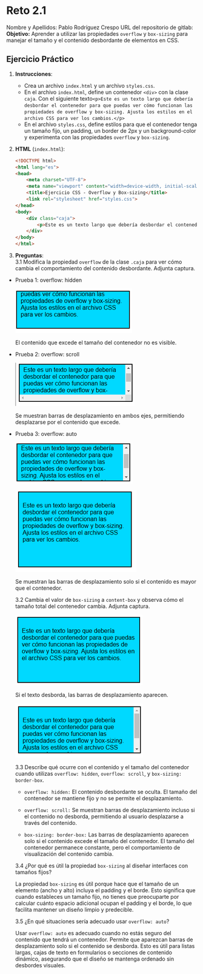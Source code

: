 
# Reto 2.1
Nombre y Apellidos: Pablo Rodríguez Crespo
URL del repositorio de gitlab:
**Objetivo:** Aprender a utilizar las propiedades `overflow` y `box-sizing` para manejar el tamaño y el contenido desbordante de elementos en CSS.


## Ejercicio Práctico

1. **Instrucciones**:
   - Crea un archivo `index.html` y un archivo `styles.css`.
   - En el archivo `index.html`, define un contenedor `<div>` con la clase `caja`. Con el siguiente texto`<p>Este es un texto largo que debería desbordar el contenedor para que puedas ver cómo funcionan las propiedades de overflow y box-sizing. Ajusta los estilos en el archivo CSS para ver los cambios.</p>`
   - En el archivo `styles.css`, define estilos para que el contenedor tenga un tamaño fijo, un padding, un border de 2px y un background-color y experimenta con las propiedades `overflow` y `box-sizing`.

2. **HTML** (`index.html`):
   ```html
   <!DOCTYPE html>
   <html lang="es">
   <head>
       <meta charset="UTF-8">
       <meta name="viewport" content="width=device-width, initial-scale=1.0">
       <title>Ejercicio CSS - Overflow y Box-sizing</title>
       <link rel="stylesheet" href="styles.css">
   </head>
   <body>
       <div class="caja">
           <p>Este es un texto largo que debería desbordar el contenedor para que puedas ver cómo funcionan las propiedades de overflow y box-sizing. Ajusta los estilos en el archivo CSS para ver los cambios.</p>
       </div>
   </body>
   </html>
   ```

3. **Preguntas**:  
  3.1 Modifica la propiedad `overflow` de la clase `.caja` para ver cómo cambia el comportamiento del contenido desbordante. Adjunta captura.

- Prueba 1: overflow: hidden

  ![alt text](<Captura de pantalla 2024-10-29 212849.png>)

    El contenido que excede el tamaño del contenedor no es visible.

- Prueba 2: overflow: scroll

    ![alt text](<Captura de pantalla 2024-10-29 212949.png>)
    
    Se muestran barras de desplazamiento en ambos ejes, permitiendo desplazarse por el contenido que excede.

- Prueba 3: overflow: auto

    ![alt text](<Captura de pantalla 2024-10-29 213118.png>)

    ![alt text](<Captura de pantalla 2024-10-29 213209.png>)

    Se muestran las barras de desplazamiento solo si el contenido es mayor que el contenedor.

  3.2 Cambia el valor de `box-sizing` a `content-box` y observa cómo el tamaño total del contenedor cambia. Adjunta captura.

  ![alt text](<Captura de pantalla 2024-10-29 214948.png>)

    Si el texto desborda, las barras de desplazamiento aparecen.

    ![alt text](<Captura de pantalla 2024-10-29 215109.png>)

  3.3 Describe qué ocurre con el contenido y el tamaño del contenedor cuando utilizas `overflow: hidden`, `overflow: scroll`, y `box-sizing: border-box`.

  - `overflow: hidden:` El contenido desbordante se oculta. El tamaño del contenedor se mantiene fijo y no se permite el desplazamiento.

  - `overflow: scroll:` Se muestran barras de desplazamiento incluso si el contenido no desborda, permitiendo al usuario desplazarse a través del contenido.

  - `box-sizing: border-box:` Las barras de desplazamiento aparecen solo si el contenido excede el tamaño del contenedor. El tamaño del contenedor permanece constante, pero el comportamiento de visualización del contenido cambia. 

  3.4 ¿Por qué es útil la propiedad `box-sizing` al diseñar interfaces con tamaños fijos?

  La propiedad `box-sizing` es útil porque hace que el tamaño de un elemento (ancho y alto) incluya el padding y el borde. Esto significa que cuando estableces un tamaño fijo, no tienes que preocuparte por calcular cuánto espacio adicional ocupan el padding y el borde, lo que facilita mantener un diseño limpio y predecible.

  3.5 ¿En qué situaciones sería adecuado usar `overflow: auto`?

    Usar `overflow: auto` es adecuado cuando no estás seguro del contenido que tendrá un contenedor. Permite que aparezcan barras de desplazamiento solo si el contenido se desborda. Esto es útil para listas largas, cajas de texto en formularios o secciones de contenido dinámico, asegurando que el diseño se mantenga ordenado sin desbordes visuales.